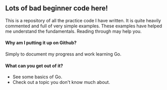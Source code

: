 ## Lots of bad beginner code here!
This is a repository of all the practice code I have written.
It is quite heavily commented and full of very simple examples.
These examples have helped me understand the fundamentals.
Reading through may help you.


#### Why am I putting it up on Github?
Simply to document my progress and work learning Go.

#### What can you get out of it?
- See some basics of Go.
- Check out a topic you don't know much about.
